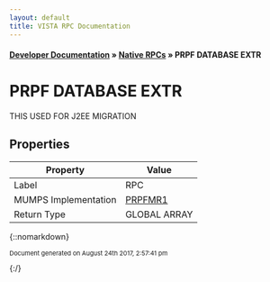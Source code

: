 ```yaml
---
layout: default
title: VISTA RPC Documentation
---
```


#### [Developer Documentation](../index) &#187; [Native RPCs](TableOfContents) &#187; PRPF DATABASE EXTR<br/>
# PRPF DATABASE EXTR

THIS USED FOR J2EE MIGRATION

## Properties

Property | Value
--- | ---
Label | RPC
MUMPS Implementation | [PRPFMR1](http://code.osehra.org/dox/Routine_PRPFMR1_source.html)
Return Type | GLOBAL ARRAY




{::nomarkdown} <br/><p style="font-size: 11px">Document generated on August 24th 2017, 2:57:41 pm</p>{:/}